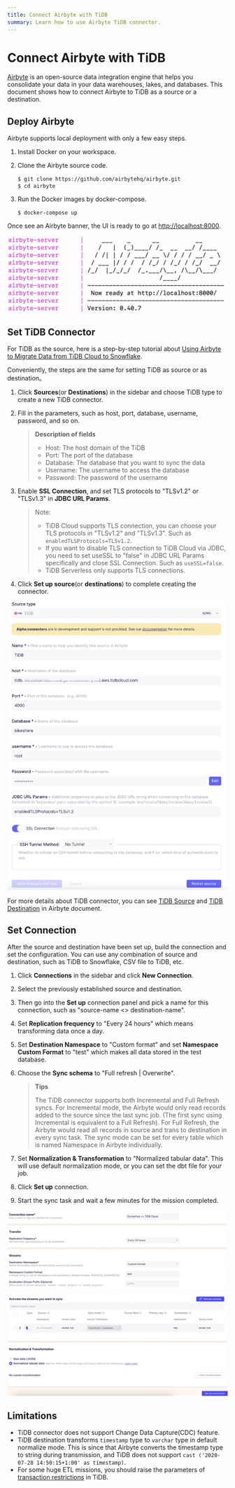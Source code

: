 ```yaml
---
title: Connect Airbyte with TiDB
summary: Learn how to use Airbyte TiDB connector.
---
```


# Connect Airbyte with TiDB

[Airbyte](https://airbyte.com/) is an open-source data integration engine that helps you consolidate your data in your data warehouses, lakes, and databases. This document shows how to connect Airbyte to TiDB as a source or a destination.

## Deploy Airbyte

Airbyte supports local deployment with only a few easy steps.

1. Install Docker on your workspace.
2. Clone the Airbyte source code.

    ```
    $ git clone https://github.com/airbytehq/airbyte.git
    $ cd airbyte
    ```
   
3. Run the Docker images by docker-compose. 
   
    ```
    $ docker-compose up
    ```

Once see an Airbyte banner, the UI is ready to go at [http://localhost:8000](http://localhost:8000).

![img](/media/tidb-cloud/integration-airbyte-ready.jpg)

## Set TiDB Connector

For TiDB as the source, here is a step-by-step tutorial about [Using Airbyte to Migrate Data from TiDB Cloud to Snowflake](https://www.pingcap.com/blog/using-airbyte-to-migrate-data-from-tidb-cloud-to-snowflake/).

Conveniently, the steps are the same for setting TiDB as source or as destination。

1. Click **Sources**(or **Destinations**) in the sidebar and choose TiDB type to create a new TiDB connector.
2. Fill in the parameters, such as host, port, database, username, password, and so on.
   
    > **Description of fields**
    > - Host: The host domain of the TiDB
    > - Port: The port of the database
    > - Database: The database that you want to sync the data
    > - Username: The username to access the database
    > - Password: The password of the username

3. Enable **SSL Connection**, and set TLS protocols to "TLSv1.2" or "TLSv1.3" in **JDBC URL Params**.

    > Note:
    > - TiDB Cloud supports TLS connection, you can choose your TLS protocols in "TLSv1.2" and "TLSv1.3". Such as `enabledTLSProtocols=TLSv1.2`.
    > - If you want to disable TLS connection to TiDB Cloud via JDBC, you need to set useSSL to "false" in JDBC URL Params specifically and close SSL Connection. Such as `useSSL=false`.
    > - TiDB Serverless only supports TLS connections.

4. Click **Set up source**(or **destinations**) to complete creating the connector.

![img](/media/tidb-cloud/integration-airbyte-parameters.jpg)

For more details about TiDB connector, you can see [TiDB Source](https://docs.airbyte.com/integrations/sources/tidb) and [TiDB Destination](https://docs.airbyte.com/integrations/destinations/tidb) in Airbyte document.

## Set Connection

After the source and destination have been set up, build the connection and set the configuration. You can use any combination of source and destination, such as TiDB to Snowflake, CSV file to TiDB, etc.

1. Click **Connections** in the sidebar and click **New Connection**.
2. Select the previously established source and destination.
3. Then go into the **Set up** connection panel and pick a name for this connection, such as "source-name <> destination-name".
4. Set **Replication frequency** to "Every 24 hours" which means transforming data once a day.
5. Set **Destination Namespace** to "Custom format" and set **Namespace Custom Format** to "test" which makes all data stored in the test database.
6. Choose the **Sync schema** to "Full refresh | Overwrite".

    > **Tips**
    >   
    > The TiDB connector supports both Incremental and Full Refresh syncs. For Incremental mode, the Airbyte would only read records added to the source since the last sync job. (The first sync using Incremental is equivalent to a Full Refresh). For Full Refresh, the Airbyte would read all records in source and trans to destination in every sync task. The sync mode can be set for every table which is named Namespace in Airbyte individually.

7. Set **Normalization & Transformation** to "Normalized tabular data". This will use default normalization mode, or you can set the dbt file for your job.
8. Click **Set up** connection.
9. Start the sync task and wait a few minutes for the mission completed.

![img](/media/tidb-cloud/integration-airbyte-connection.jpg)

## Limitations

- TiDB connector does not support Change Data Capture(CDC) feature.
- TiDB destination transforms `timestamp` type to `varchar` type in default normalize mode. This is since that Airbyte converts the timestamp type to string during transmission, and TiDB does not support `cast ('2020-07-28 14:50:15+1:00' as timestamp)`.
- For some huge ETL missions, you should raise the parameters of [transaction restrictions](https://docs.pingcap.com/tidb/dev/dev-guide-transaction-restraints) in TiDB.
